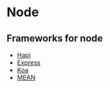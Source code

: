# Node

## Frameworks for node

- [Hapi](hapi/README.md)
- [Express](express/README.md)
- [Koa](koa/README.md)
- [MEAN](mean/README.md)
